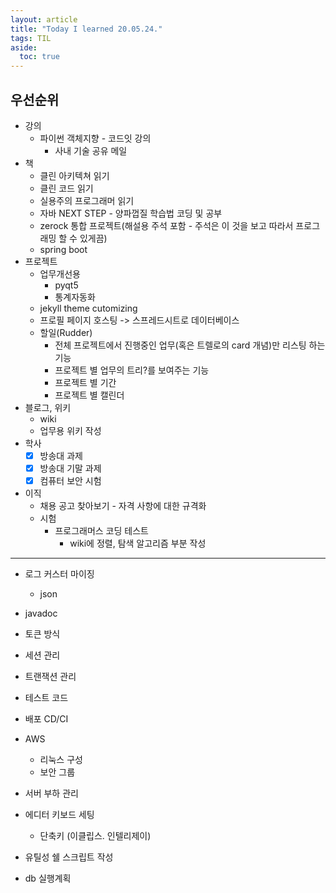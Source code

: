 ```yaml
---
layout: article
title: "Today I learned 20.05.24."
tags: TIL
aside:
  toc: true
---
```




## 우선순위
- 강의
  - 파이썬 객체지향 - 코드잇 강의
    - 사내 기술 공유 메일
- 책
  - 클린 아키텍쳐 읽기
  - 클린 코드 읽기
  - 실용주의 프로그래머 읽기
  - 자바 NEXT STEP - 양파껍질 학습법 코딩 및 공부
  - zerock 통합 프로젝트(해설용 주석 포함 - 주석은 이 것을 보고 따라서 프로그래밍 할 수 있게끔)
  - spring boot  
- 프로젝트
  - 업무개선용
    - pyqt5
    - 통계자동화
  - jekyll theme cutomizing
  - 프로필 페이지 호스팅 -> 스프레드시트로 데이터베이스
  - 할일(Rudder)
    - 전체 프로젝트에서 진행중인 업무(혹은 트렐로의 card 개념)만 리스팅 하는 기능
    - 프로젝트 별 업무의 트리?를 보여주는 기능
    - 프로젝트 별 기간
    - 프로젝트 별 캘린더
- 블로그, 위키
  - wiki
  - 업무용 위키 작성
- 학사
  - [x] 방송대 과제
  - [x] 방송대 기말 과제
  - [x] 컴퓨터 보안 시험
- 이직
  - 채용 공고 찾아보기 - 자격 사항에 대한 규격화
  - 시험
    - 프로그래머스 코딩 테스트
      - wiki에 정렬, 탐색 알고리즘 부분 작성



----

- 로그 커스터 마이징
  - json
- javadoc
- 토큰 방식
- 세션 관리
- 트랜잭션 관리
- 테스트 코드



- 배포 CD/CI

- AWS
  - 리눅스 구성
  - 보안 그룹
  
- 서버 부하 관리

  

- 에디터 키보드 세팅

  - 단축키 (이클립스. 인텔리제이)

- 유틸성 쉘 스크립트 작성



- db 실행계획 